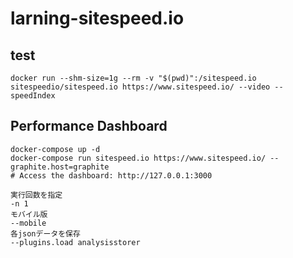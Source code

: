 # larning-sitespeed.io

## test
```
docker run --shm-size=1g --rm -v "$(pwd)":/sitespeed.io sitespeedio/sitespeed.io https://www.sitespeed.io/ --video --speedIndex
```


## Performance Dashboard
```
docker-compose up -d
docker-compose run sitespeed.io https://www.sitespeed.io/ --graphite.host=graphite
# Access the dashboard: http://127.0.0.1:3000
```

```
実行回数を指定
-n 1
モバイル版
--mobile
各jsonデータを保存
--plugins.load analysisstorer
```
